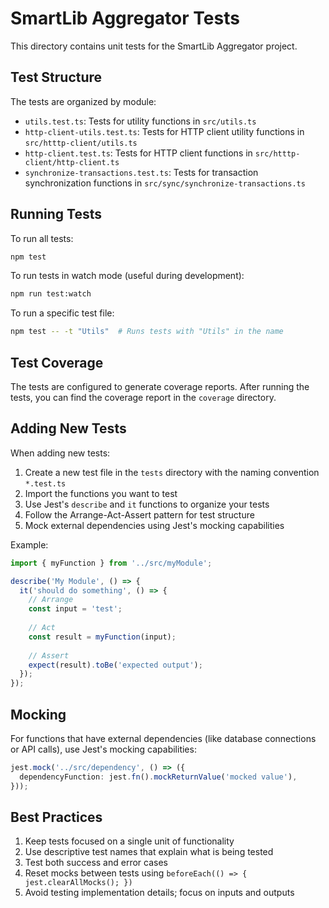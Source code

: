 # SmartLib Aggregator Tests

This directory contains unit tests for the SmartLib Aggregator project.

## Test Structure

The tests are organized by module:

- `utils.test.ts`: Tests for utility functions in `src/utils.ts`
- `http-client-utils.test.ts`: Tests for HTTP client utility functions in `src/htttp-client/utils.ts`
- `http-client.test.ts`: Tests for HTTP client functions in `src/htttp-client/http-client.ts`
- `synchronize-transactions.test.ts`: Tests for transaction synchronization functions in `src/sync/synchronize-transactions.ts`

## Running Tests

To run all tests:

```bash
npm test
```

To run tests in watch mode (useful during development):

```bash
npm run test:watch
```

To run a specific test file:

```bash
npm test -- -t "Utils"  # Runs tests with "Utils" in the name
```

## Test Coverage

The tests are configured to generate coverage reports. After running the tests, you can find the coverage report in the `coverage` directory.

## Adding New Tests

When adding new tests:

1. Create a new test file in the `tests` directory with the naming convention `*.test.ts`
2. Import the functions you want to test
3. Use Jest's `describe` and `it` functions to organize your tests
4. Follow the Arrange-Act-Assert pattern for test structure
5. Mock external dependencies using Jest's mocking capabilities

Example:

```typescript
import { myFunction } from '../src/myModule';

describe('My Module', () => {
  it('should do something', () => {
    // Arrange
    const input = 'test';
    
    // Act
    const result = myFunction(input);
    
    // Assert
    expect(result).toBe('expected output');
  });
});
```

## Mocking

For functions that have external dependencies (like database connections or API calls), use Jest's mocking capabilities:

```typescript
jest.mock('../src/dependency', () => ({
  dependencyFunction: jest.fn().mockReturnValue('mocked value'),
}));
```

## Best Practices

1. Keep tests focused on a single unit of functionality
2. Use descriptive test names that explain what is being tested
3. Test both success and error cases
4. Reset mocks between tests using `beforeEach(() => { jest.clearAllMocks(); })`
5. Avoid testing implementation details; focus on inputs and outputs